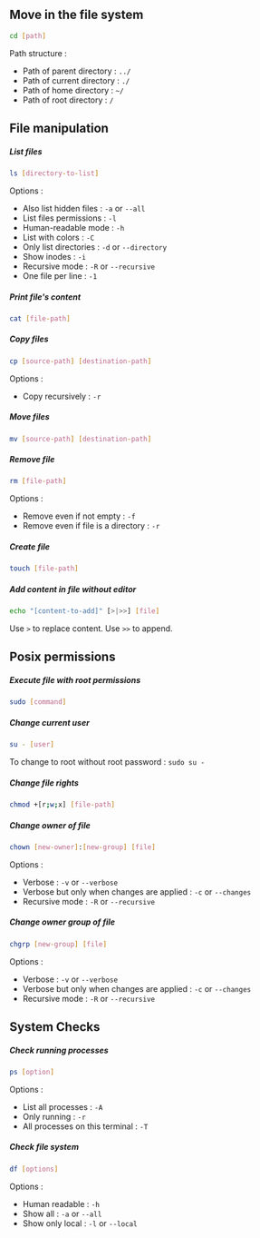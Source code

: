 ## Move in the file system

```bash
cd [path]
```

Path structure :
- Path of parent directory : ``../``
- Path of current directory : ``./``
- Path of home directory : ``~/``
- Path of root directory : ``/``

## File manipulation

##### List files

```bash
ls [directory-to-list]
```

Options : 
- Also list hidden files : ``-a`` or ``--all``
- List files permissions : ``-l``
- Human-readable mode : ``-h``
- List with colors : ``-C``
- Only list directories : ``-d`` or ``--directory``
- Show inodes : ``-i``
- Recursive mode : ``-R`` or ``--recursive``
- One file per line : ``-1``

##### Print file's content

```bash
cat [file-path]
```

##### Copy files

```bash
cp [source-path] [destination-path]
```

Options : 
- Copy recursively : ``-r``

##### Move files

```bash
mv [source-path] [destination-path]
```

##### Remove file

```bash
rm [file-path]
```

Options : 
- Remove even if not empty : ``-f``
- Remove even if file is a directory : ``-r``

##### Create file

```bash
touch [file-path]
```

##### Add content in file without editor

```bash
echo "[content-to-add]" [>|>>] [file]
```

Use ``>`` to replace content.
Use ``>>`` to append.

## Posix permissions

##### Execute file with root permissions

```bash
sudo [command]
```

##### Change current user

```bash
su - [user]
```

To change to root without root password : ``sudo su -``

##### Change file rights

```bash
chmod +[r;w;x] [file-path]
```

##### Change owner of file

```bash
chown [new-owner]:[new-group] [file]
```

Options : 
- Verbose : ``-v`` or ``--verbose``
- Verbose but only when changes are applied : ``-c`` or ``--changes``
- Recursive mode : ``-R`` or ``--recursive``

##### Change owner group of file

```bash
chgrp [new-group] [file]
```

Options : 
- Verbose : ``-v`` or ``--verbose``
- Verbose but only when changes are applied : ``-c`` or ``--changes``
- Recursive mode : ``-R`` or ``--recursive``

## System Checks

##### Check running processes

```bash
ps [option]
```

Options :
- List all processes : ``-A``
- Only running : ``-r``
- All processes on this terminal : ``-T``

##### Check file system

```bash
df [options]
```

Options : 
- Human readable : ``-h``
- Show all : ``-a`` or ``--all``
- Show only local : ``-l`` or ``--local``
